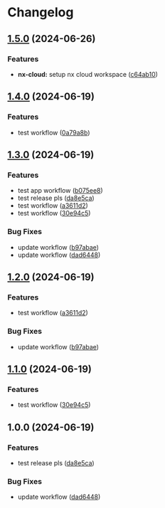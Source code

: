 # Changelog

## [1.5.0](https://github.com/tonywu0821/nx-monorepo/compare/v1.4.0...v1.5.0) (2024-06-26)


### Features

* **nx-cloud:** setup nx cloud workspace  ([c64ab10](https://github.com/tonywu0821/nx-monorepo/commit/c64ab10199cf70dc1896cb85eea43c70ffcad693))

## [1.4.0](https://github.com/tonywu0821/nx-monorepo/compare/v1.3.0...v1.4.0) (2024-06-19)


### Features

* test workflow ([0a79a8b](https://github.com/tonywu0821/nx-monorepo/commit/0a79a8b6791c98c5f074d0ad5cf89ddfbe8210e2))

## [1.3.0](https://github.com/tonywu0821/nx-monorepo/compare/v1.2.0...v1.3.0) (2024-06-19)


### Features

* test app workflow ([b075ee8](https://github.com/tonywu0821/nx-monorepo/commit/b075ee852e0e4f53201c3bd443979d54a55cf421))
* test release pls ([da8e5ca](https://github.com/tonywu0821/nx-monorepo/commit/da8e5cad5c87b0dedabdaa183a7421d9f02af1bc))
* test workflow ([a3611d2](https://github.com/tonywu0821/nx-monorepo/commit/a3611d259094c09346dd4aa761db5e776967da9e))
* test workflow ([30e94c5](https://github.com/tonywu0821/nx-monorepo/commit/30e94c53349da1ac0bce46f7ca6554d632030250))


### Bug Fixes

* update workflow ([b97abae](https://github.com/tonywu0821/nx-monorepo/commit/b97abae79f9e159d6ca0b284ac44fb7693c3a1cf))
* update workflow ([dad6448](https://github.com/tonywu0821/nx-monorepo/commit/dad64485a2da5fed437dcbac2d810bf66d9eced4))

## [1.2.0](https://github.com/tonywu0821/nx-monorepo/compare/v1.1.0...v1.2.0) (2024-06-19)


### Features

* test workflow ([a3611d2](https://github.com/tonywu0821/nx-monorepo/commit/a3611d259094c09346dd4aa761db5e776967da9e))


### Bug Fixes

* update workflow ([b97abae](https://github.com/tonywu0821/nx-monorepo/commit/b97abae79f9e159d6ca0b284ac44fb7693c3a1cf))

## [1.1.0](https://github.com/tonywu0821/nx-monorepo/compare/v1.0.0...v1.1.0) (2024-06-19)


### Features

* test workflow ([30e94c5](https://github.com/tonywu0821/nx-monorepo/commit/30e94c53349da1ac0bce46f7ca6554d632030250))

## 1.0.0 (2024-06-19)


### Features

* test release pls ([da8e5ca](https://github.com/tonywu0821/nx-monorepo/commit/da8e5cad5c87b0dedabdaa183a7421d9f02af1bc))


### Bug Fixes

* update workflow ([dad6448](https://github.com/tonywu0821/nx-monorepo/commit/dad64485a2da5fed437dcbac2d810bf66d9eced4))
